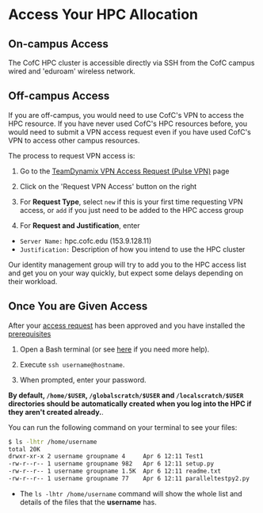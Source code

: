 # Access Your HPC Allocation

## On-campus Access
The CofC HPC cluster is accessible directly via SSH from the CofC campus wired and 'eduroam' wireless network.

## Off-campus Access
If you are off-campus, you would need to use CofC's VPN to access the HPC resource. If you have never used CofC's HPC resources before, you would need to submit a VPN access request even if you have used CofC's VPN to access other campus resources.

The process to request VPN access is:

1. Go to the [TeamDynamix VPN Access Request (Pulse VPN)](https://cofc.teamdynamix.com/TDClient/Requests/ServiceDet?ID=13575) page

2. Click on the 'Request VPN Access' button on the right

3. For **Request Type**, select `new` if this is your first time requesting VPN access, or `add` if you just need to be added to the HPC access group

4. For **Request and Justification**, enter
  * `Server Name:` hpc.cofc.edu (153.9.128.11)
  * `Justification:` Description of how you intend to use the HPC cluster

Our identity management group will try to add you to the HPC access list and get you on your way quickly, but expect some delays depending on their workload.

## Once You are Given Access
After your [access request](request-access.md) has been approved and you have installed the [prerequisites](prerequisites.md)

1. Open a Bash terminal (or see [here](prerequisites.md) if you need more help).

2. Execute `ssh username@hostname`.

3. When prompted, enter your password.

**By default, `/home/$USER`, `/globalscratch/$USER` and `/localscratch/$USER` directories should be automatically created when you log into the HPC if they aren't created already.**.

You can run the following command on your terminal to see your files:

```bash
$ ls -lhtr /home/username
total 20K
drwxr-xr-x 2 username groupname 4     Apr 6 12:11 Test1
-rw-r--r-- 1 username groupname 982   Apr 6 12:11 setup.py
-rw-r--r-- 1 username groupname 1.5K  Apr 6 12:11 readme.txt
-rw-r--r-- 1 username groupname 77    Apr 6 12:11 paralleltestpy2.py
```

- The `ls -lhtr /home/username` command will show the whole list and details of the files that the **username** has.
